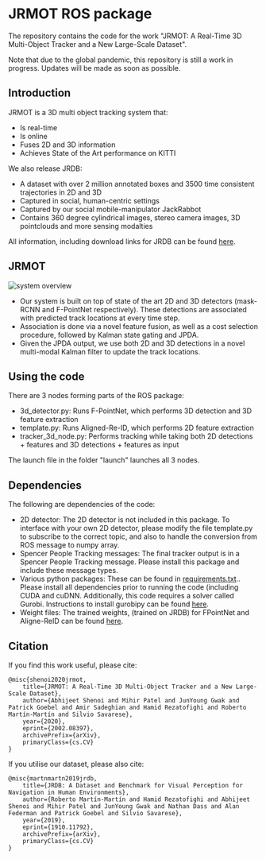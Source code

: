 # JRMOT ROS package

The repository contains the code for the work "JRMOT: A Real-Time 3D Multi-Object Tracker and a New Large-Scale Dataset".

Note that due to the global pandemic, this repository is still a work in progress. Updates will be made as soon as possible.

## Introduction

JRMOT is a 3D multi object tracking system that:
- Is real-time
- Is online
- Fuses 2D and 3D information
- Achieves State of the Art performance on KITTI

We also release JRDB:
- A dataset with over 2 million annotated boxes and 3500 time consistent trajectories in 2D and 3D
- Captured in social, human-centric settings
- Captured by our social mobile-manipulator JackRabbot
- Contains 360 degree cylindrical images, stereo camera images, 3D pointclouds and more sensing modalties

All information, including download links for JRDB can be found [here](https://jrdb.stanford.edu).

## JRMOT
![system overview](https://github.com/StanfordVL/JRMOT_ROS/blob/master/assets/framework.png)

- Our system is built on top of state of the art 2D and 3D detectors (mask-RCNN and F-PointNet respectively). These detections are associated with predicted track locations at every time step. 
- Association is done via a novel feature fusion, as well as a cost selection procedure, followed by Kalman state gating and JPDA. 
- Given the JPDA output, we use both 2D and 3D detections in a novel multi-modal Kalman filter to update the track locations.


## Using the code

There are 3 nodes forming parts of the ROS package:
+ 3d_detector.py: Runs F-PointNet, which performs 3D detection and 3D feature extraction
+ template.py: Runs Aligned-Re-ID, which performs 2D feature extraction
+ tracker_3d_node.py: Performs tracking while taking both 2D detections + features and 3D detections + features as input

The launch file in the folder "launch" launches all 3 nodes.

## Dependencies

The following are dependencies of the code:

+ 2D detector: The 2D detector is not included in this package. To interface with your own 2D detector, please modify the file template.py to subscribe to the correct topic, and also to handle the conversion from ROS message to numpy array.
+ Spencer People Tracking messages: The final tracker output is in a Spencer People Tracking message. Please install this package and include these message types.
+ Various python packages: These can be found in [requirements.txt](./requirements.txt).. Please install all dependencies prior to running the code (including CUDA and cuDNN. Additionally, this code requires a solver called Gurobi. Instructions to install gurobipy can be found [here](https://www.gurobi.com/documentation/9.0/quickstart_mac/the_grb_python_interface_f.html).
+ Weight files: The trained weights, (trained on JRDB) for FPointNet and Aligne-ReID can be found [here](https://drive.google.com/open?id=1YQinMPVWEI44KezS9inXe0mvVnm4aL3s).

## Citation

If you find this work useful, please cite:
```
@misc{shenoi2020jrmot,
    title={JRMOT: A Real-Time 3D Multi-Object Tracker and a New Large-Scale Dataset},
    author={Abhijeet Shenoi and Mihir Patel and JunYoung Gwak and Patrick Goebel and Amir Sadeghian and Hamid Rezatofighi and Roberto Martín-Martín and Silvio Savarese},
    year={2020},
    eprint={2002.08397},
    archivePrefix={arXiv},
    primaryClass={cs.CV}
}
```

If you utilise our dataset, please also cite:

```
@misc{martnmartn2019jrdb,
    title={JRDB: A Dataset and Benchmark for Visual Perception for Navigation in Human Environments},
    author={Roberto Martín-Martín and Hamid Rezatofighi and Abhijeet Shenoi and Mihir Patel and JunYoung Gwak and Nathan Dass and Alan Federman and Patrick Goebel and Silvio Savarese},
    year={2019},
    eprint={1910.11792},
    archivePrefix={arXiv},
    primaryClass={cs.CV}
}
```
## 
